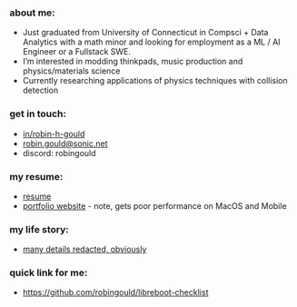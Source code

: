 ### about me:
- Just graduated from University of Connecticut in Compsci + Data Analytics with a math minor and looking for employment as a ML / AI Engineer or a Fullstack SWE. 
- I’m interested in modding thinkpads, music production and physics/materials science
- Currently researching applications of physics techniques with collision detection
 
### get in touch: 
  - [in/robin-h-gould](https://www.linkedin.com/in/robin-h-gould/)
  - robin.gould@sonic.net
  - discord: robingould

### my resume:
- [resume](https://drive.google.com/file/d/1vJVMop0_SeQNoUS06JWs5jc3egw3uKYp/view?usp=sharing)
- [portfolio website](https://robingould.com) - note, gets poor performance on MacOS and Mobile

### my life story: 
- [many details redacted, obviously](https://robingould.com/lifestory.html) 

### quick link for me:
- https://github.com/robingould/libreboot-checklist



<!--
**robingould/robingould** is a ✨ _special_ ✨ repository because its `README.md` (this file) appears on your GitHub profile.


I’m currently learning ...
- 👯 I’m looking to collaborate on ...
- 🤔 I’m looking for help with ...
- 💬 Ask me about ...
- 📫 How to reach me: ...
- 😄 Pronouns: ...
- ⚡ Fun fact: ...
-->
